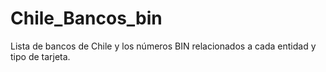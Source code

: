 # Chile_Bancos_bin
Lista de bancos de Chile y los números BIN relacionados a cada entidad y tipo de tarjeta.
